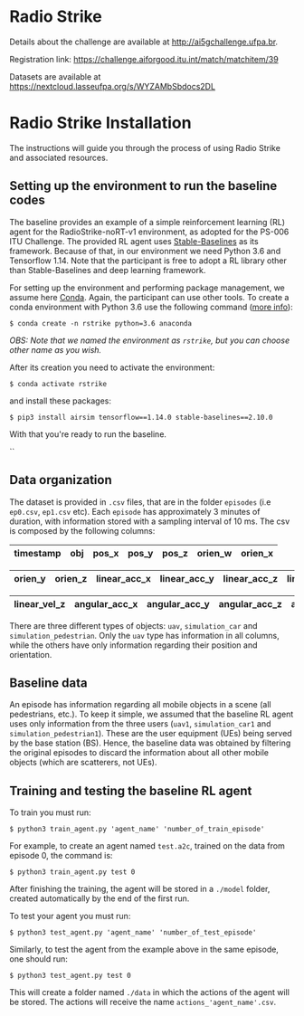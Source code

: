 # Radio Strike

Details about the challenge are available at http://ai5gchallenge.ufpa.br.

Registration link: https://challenge.aiforgood.itu.int/match/matchitem/39

Datasets are available at https://nextcloud.lasseufpa.org/s/WYZAMbSbdocs2DL

# Radio Strike Installation
The instructions will guide you through the process of using Radio Strike and associated resources. 

## Setting up the environment to run the baseline codes
The baseline provides an example of a simple reinforcement learning (RL) agent for the RadioStrike-noRT-v1 environment, as adopted for the PS-006 ITU Challenge.
The provided RL agent uses [Stable-Baselines](https://github.com/Stable-Baselines-Team/stable-baselines) as its framework. Because of that, in our environment we need Python 3.6 and Tensorflow 1.14. Note that the participant is free to adopt a RL library other than Stable-Baselines and deep learning framework.

For setting up the environment and performing package management, we assume here [Conda](https://docs.conda.io/en/latest/). Again, the participant can use other tools. To create a conda environment with Python 3.6 use the following command ([more info](https://docs.conda.io/projects/conda/en/latest/user-guide/tasks/manage-python.html)):  

`$ conda create -n rstrike python=3.6 anaconda`

_OBS: Note that we named the environment as `rstrike`, but you can choose other name as you wish._

After its creation you need to activate the environment:

`$ conda activate rstrike`

and install these packages:

`$ pip3 install airsim tensorflow==1.14.0 stable-baselines==2.10.0`

With that you're ready to run the baseline.

``

## Data organization

The dataset is provided in `.csv` files, that are in the folder `episodes` (i.e `ep0.csv`, `ep1.csv` etc). Each `episode` has approximately 3 minutes of duration, with information stored with a sampling interval of 10 ms. The csv is composed by the following columns:

|timestamp|obj|pos_x|pos_y|pos_z|orien_w|orien_x|
|---|---|---|---|---|---|---|

|orien_y|orien_z|linear_acc_x|linear_acc_y|linear_acc_z|linear_vel_x|linear_vel_y|
|---|---|---|---|---|---|---|

|linear_vel_z|angular_acc_x|angular_acc_y|angular_acc_z|angular_vel_x|angular_vel_y|angular_vel_z|
|---|---|---|---|---|---|---|

There are three different types of objects: `uav`, `simulation_car` and `simulation_pedestrian`. Only the `uav` type has information in all columns, while the others have only information regarding their position and orientation. 

## Baseline data
An episode has information regarding all mobile objects in a scene (all pedestrians, etc.). To keep it simple, we assumed that the baseline RL agent uses only information from the three users (`uav1`, `simulation_car1` and `simulation_pedestrian1`). These are the user equipment (UEs) being served by the base station (BS). Hence, the baseline data was obtained by filtering the original episodes to discard the information about all other mobile objects (which are scatterers, not UEs).

## Training and testing the baseline RL agent
To train you must run:

`$ python3 train_agent.py 'agent_name' 'number_of_train_episode'`

For example, to create an agent named `test.a2c`, trained on the data from episode 0, the command is:

`$ python3 train_agent.py test 0`

After finishing the training, the agent will be stored in a `./model` folder, created automatically by the end of the first run.

To test your agent you must run:

`$ python3 test_agent.py 'agent_name' 'number_of_test_episode'`

Similarly, to test the agent from the example above in the same episode, one should run:

`$ python3 test_agent.py test 0`

This will create a folder named `./data` in which the actions of the agent will be stored. The actions will receive the name `actions_'agent_name'.csv`.
